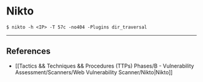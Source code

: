 # Nikto

`$ nikto -h <IP> -T 57c -no404 -Plugins dir_traversal`

---
## References

- [[Tactics && Techniques && Procedures (TTPs) Phases/B - Vulnerability Assessment/Scanners/Web Vulnerability Scanner/Nikto|Nikto]]